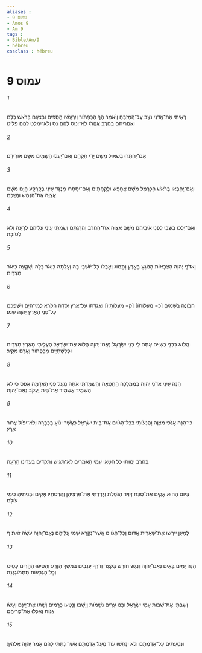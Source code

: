```yaml
---
aliases : 
- עמוס 9
- Amos 9
- Am 9
tags : 
- Bible/Am/9
- hébreu
cssclass : hébreu
---
```


# עמוס 9

###### 1
רָאִיתִי אֶת־אֲדֹנָי נִצָּב עַל־הַמִּזְבֵּחַ וַיֹּאמֶר הַךְ הַכַּפְתֹּור וְיִרְעֲשׁוּ הַסִּפִּים וּבְצַעַם בְּרֹאשׁ כֻּלָּם וְאַחֲרִיתָם בַּחֶרֶב אֶהֱרֹג לֹא־יָנוּס לָהֶם נָס וְלֹא־יִמָּלֵט לָהֶם פָּלִיט׃
###### 2
אִם־יַחְתְּרוּ בִשְׁאֹול מִשָּׁם יָדִי תִקָּחֵם וְאִם־יַעֲלוּ הַשָּׁמַיִם מִשָּׁם אֹורִידֵם׃
###### 3
וְאִם־יֵחָבְאוּ בְּרֹאשׁ הַכַּרְמֶל מִשָּׁם אֲחַפֵּשׂ וּלְקַחְתִּים וְאִם־יִסָּתְרוּ מִנֶּגֶד עֵינַי בְּקַרְקַע הַיָּם מִשָּׁם אֲצַוֶּה אֶת־הַנָּחָשׁ וּנְשָׁכָם׃
###### 4
וְאִם־יֵלְכוּ בַשְּׁבִי לִפְנֵי אֹיבֵיהֶם מִשָּׁם אֲצַוֶּה אֶת־הַחֶרֶב וַהֲרָגָתַם וְשַׂמְתִּי עֵינִי עֲלֵיהֶם לְרָעָה וְלֹא לְטֹובָה׃
###### 5
וַאדֹנָי יְהוִה הַצְּבָאֹות הַנֹּוגֵעַ בָּאָרֶץ וַתָּמֹוג וְאָבְלוּ כָּל־יֹושְׁבֵי בָהּ וְעָלְתָה כַיְאֹר כֻּלָּהּ וְשָׁקְעָה כִּיאֹר מִצְרָיִם׃
###### 6
הַבֹּונֶה בַשָּׁמַיִם [כ= מַעֲלֹותֹו] [ק= מַעֲלֹותָיו] וַאֲגֻדָּתֹו עַל־אֶרֶץ יְסָדָהּ הַקֹּרֵא לְמֵי־הַיָּם וַיִּשְׁפְּכֵם עַל־פְּנֵי הָאָרֶץ יְהוָה שְׁמֹו׃
###### 7
הֲלֹוא כִבְנֵי כֻשִׁיִּים אַתֶּם לִי בְּנֵי יִשְׂרָאֵל נְאֻם־יְהוָה הֲלֹוא אֶת־יִשְׂרָאֵל הֶעֱלֵיתִי מֵאֶרֶץ מִצְרַיִם וּפְלִשְׁתִּיִּים מִכַּפְתֹּור וַאֲרָם מִקִּיר׃
###### 8
הִנֵּה עֵינֵי אֲדֹנָי יְהוִה בַּמַּמְלָכָה הַחַטָּאָה וְהִשְׁמַדְתִּי אֹתָהּ מֵעַל פְּנֵי הָאֲדָמָה אֶפֶס כִּי לֹא הַשְׁמֵיד אַשְׁמִיד אֶת־בֵּית יַעֲקֹב נְאֻם־יְהוָה׃
###### 9
כִּי־הִנֵּה אָנֹכִי מְצַוֶּה וַהֲנִעֹותִי בְכָל־הַגֹּויִם אֶת־בֵּית יִשְׂרָאֵל כַּאֲשֶׁר יִנֹּועַ בַּכְּבָרָה וְלֹא־יִפֹּול צְרֹור אָרֶץ׃
###### 10
בַּחֶרֶב יָמוּתוּ כֹּל חַטָּאֵי עַמִּי הָאֹמְרִים לֹא־תַגִּישׁ וְתַקְדִּים בַּעֲדֵינוּ הָרָעָה׃
###### 11
בַּיֹּום הַהוּא אָקִים אֶת־סֻכַּת דָּוִיד הַנֹּפֶלֶת וְגָדַרְתִּי אֶת־פִּרְצֵיהֶן וַהֲרִסֹתָיו אָקִים וּבְנִיתִיהָ כִּימֵי עֹולָם׃
###### 12
לְמַעַן יִירְשׁוּ אֶת־שְׁאֵרִית אֱדֹום וְכָל־הַגֹּויִם אֲשֶׁר־נִקְרָא שְׁמִי עֲלֵיהֶם נְאֻם־יְהוָה עֹשֶׂה זֹּאת׃ ף
###### 13
הִנֵּה יָמִים בָּאִים נְאֻם־יְהוָה וְנִגַּשׁ חֹורֵשׁ בַּקֹּצֵר וְדֹרֵךְ עֲנָבִים בְּמֹשֵׁךְ הַזָּרַע וְהִטִּיפוּ הֶהָרִים עָסִיס וְכָל־הַגְּבָעֹות תִּתְמֹוגַגְנָה׃
###### 14
וְשַׁבְתִּי אֶת־שְׁבוּת עַמִּי יִשְׂרָאֵל וּבָנוּ עָרִים נְשַׁמֹּות וְיָשָׁבוּ וְנָטְעוּ כְרָמִים וְשָׁתוּ אֶת־יֵינָם וְעָשׂוּ גַנֹּות וְאָכְלוּ אֶת־פְּרִיהֶם׃
###### 15
וּנְטַעְתִּים עַל־אַדְמָתָם וְלֹא יִנָּתְשׁוּ עֹוד מֵעַל אַדְמָתָם אֲשֶׁר נָתַתִּי לָהֶם אָמַר יְהוָה אֱלֹהֶיךָ׃
